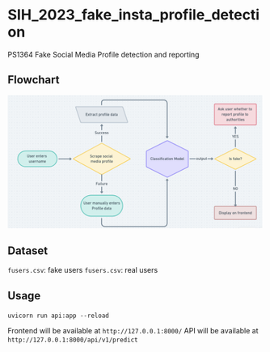 # SIH_2023_fake_insta_profile_detection

PS1364 Fake Social Media Profile detection and reporting

## Flowchart
![flowchart](/images/flowchart.png)

## Dataset
`fusers.csv`: fake users
`fusers.csv`: real users

## Usage

```uvicorn run api:app --reload```

Frontend will be available at `http://127.0.0.1:8000/`
API will be available at `http://127.0.0.1:8000/api/v1/predict`
